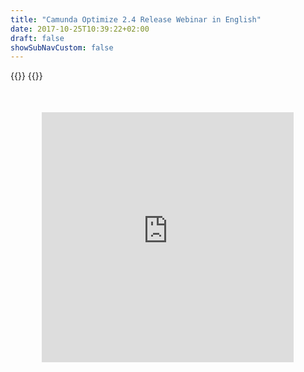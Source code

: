 ```yaml
---
title: "Camunda Optimize 2.4 Release Webinar in English"
date: 2017-10-25T10:39:22+02:00
draft: false
showSubNavCustom: false
---
```


{{<highlight title="Camunda Optimize 2.4 Release Webinar in English" >}}
{{</highlight>}}
<div align="center" style="margin-bottom: 100px;margin-top: 50px;">
  <iframe src="https://player.vimeo.com/video/328650760" class="embed-responsive-item" width="80%" height="400" frameborder="0" allow="fullscreen"></iframe>
</div>
